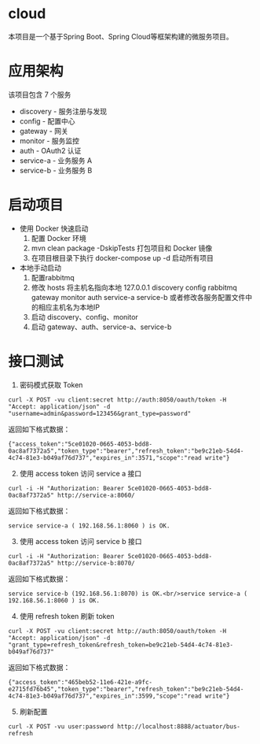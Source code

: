 # cloud
本项目是一个基于Spring Boot、Spring Cloud等框架构建的微服务项目。

# 应用架构
该项目包含 7 个服务
* discovery - 服务注册与发现
* config - 配置中心
* gateway - 网关
* monitor - 服务监控
* auth - OAuth2 认证
* service-a - 业务服务 A
* service-b - 业务服务 B

# 启动项目
* 使用 Docker 快速启动
    1. 配置 Docker 环境
    2. mvn clean package -DskipTests 打包项目和 Docker 镜像
    3. 在项目根目录下执行 docker-compose up -d 启动所有项目
* 本地手动启动
    1. 配置rabbitmq
    2. 修改 hosts 将主机名指向本地
    127.0.0.1 discovery config rabbitmq gateway monitor auth service-a service-b
    或者修改各服务配置文件中的相应主机名为本地IP
    3. 启动 discovery、config、monitor
    4. 启动 gateway、auth、service-a、service-b

# 接口测试
1. 密码模式获取 Token
```
curl -X POST -vu client:secret http://auth:8050/oauth/token -H "Accept: application/json" -d "username=admin&password=123456&grant_type=password"
```
返回如下格式数据：
```
{"access_token":"5ce01020-0665-4053-bdd8-0ac8af7372a5","token_type":"bearer","refresh_token":"be9c21eb-54d4-4c74-81e3-b049af76d737","expires_in":3571,"scope":"read write"}
```
2. 使用 access token 访问 service a 接口
```
curl -i -H "Authorization: Bearer 5ce01020-0665-4053-bdd8-0ac8af7372a5" http://service-a:8060/
```
返回如下格式数据：
```
service service-a ( 192.168.56.1:8060 ) is OK.
```
3. 使用 access token 访问 service b 接口
```
curl -i -H "Authorization: Bearer 5ce01020-0665-4053-bdd8-0ac8af7372a5" http://service-b:8070/
```
返回如下格式数据：
```
service service-b (192.168.56.1:8070) is OK.<br/>service service-a ( 192.168.56.1:8060 ) is OK.
```
4. 使用 refresh token 刷新 token
```
curl -X POST -vu client:secret http://auth:8050/oauth/token -H "Accept: application/json" -d "grant_type=refresh_token&refresh_token=be9c21eb-54d4-4c74-81e3-b049af76d737"
```
返回如下格式数据：
```
{"access_token":"465beb52-11e6-421e-a9fc-e2715fd76b45","token_type":"bearer","refresh_token":"be9c21eb-54d4-4c74-81e3-b049af76d737","expires_in":3599,"scope":"read write"}
```
5. 刷新配置
```
curl -X POST -vu user:password http://localhost:8888/actuator/bus-refresh
```
